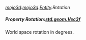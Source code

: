 _[mojo3d](../../modules/mojo3d/mojo3d-module.md):[mojo3d](../../modules/mojo3d/mojo3d-module.md).[Entity](../../modules/mojo3d/mojo3d-entity_ext.md).Rotation_
##### Property Rotation:[std.geom.Vec3f](../../modules/std/std-geom-vec3f.md)
World space rotation in degrees.
